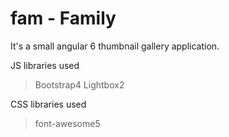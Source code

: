 # fam - Family

It's a small angular 6 thumbnail gallery application.

JS libraries used
> Bootstrap4
> Lightbox2

CSS libraries used
>font-awesome5
